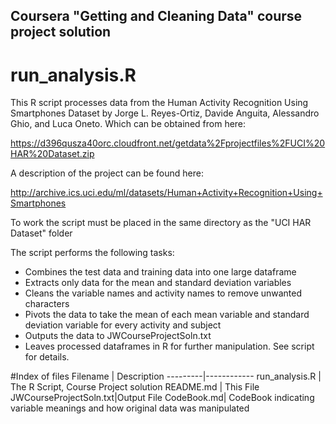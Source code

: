 ## Coursera "Getting and Cleaning Data" course project solution
# run_analysis.R

This R script processes data from the Human Activity Recognition Using Smartphones Dataset
by Jorge L. Reyes-Ortiz, Davide Anguita, Alessandro Ghio, and Luca Oneto. Which can be obtained from here:

https://d396qusza40orc.cloudfront.net/getdata%2Fprojectfiles%2FUCI%20HAR%20Dataset.zip 

A description of the project can be found here:

http://archive.ics.uci.edu/ml/datasets/Human+Activity+Recognition+Using+Smartphones

To work the script must be placed in the same directory as the "UCI HAR Dataset" folder

The script performs the following tasks:
* Combines the test data and training data into one large dataframe
* Extracts only data for the mean and standard deviation variables
* Cleans the variable names and activity names to remove unwanted characters
* Pivots the data to take the mean of each mean variable and standard deviation variable for every activity and subject
* Outputs the data to JWCourseProjectSoln.txt
* Leaves processed dataframes in R for further manipulation. See script for details.

#Index of files
Filename | Description
---------|------------
run_analysis.R | The R Script, Course Project solution
README.md | This File
JWCourseProjectSoln.txt|Output File
CodeBook.md| CodeBook indicating variable meanings and how original data was manipulated